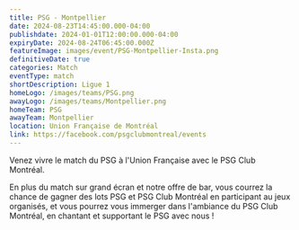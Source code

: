 ```yaml
---
title: PSG - Montpellier
date: 2024-08-23T14:45:00.000-04:00
publishdate: 2024-01-01T12:00:00.000-04:00
expiryDate: 2024-08-24T06:45:00.000Z
featureImage: images/event/PSG-Montpellier-Insta.png
definitiveDate: true
categories: Match
eventType: match
shortDescription: Ligue 1
homeLogo: /images/teams/PSG.png
awayLogo: /images/teams/Montpellier.png
homeTeam: PSG
awayTeam: Montpellier
location: Union Française de Montréal
link: https://facebook.com/psgclubmontreal/events
---
```


Venez vivre le match du PSG à l'Union Française avec le PSG Club Montréal.

En plus du match sur grand écran et notre offre de bar, vous courrez la chance de gagner des lots PSG et PSG Club Montréal en participant au jeux organisés, et vous pourrez vous immerger dans l'ambiance du PSG Club Montréal, en chantant et supportant le PSG avec nous !
